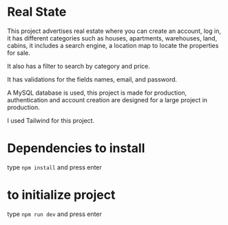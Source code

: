 # Real State

This project advertises real estate where you can create an account, log in, it has different categories such as houses, apartments, warehouses, land, cabins, it includes a search engine, a location map to locate the properties for sale.

It also has a filter to search by category and price.

It has validations for the fields names, email, and password.

A MySQL database is used, this project is made for production, authentication and account creation are designed for a large project in production.

I used Tailwind for this project.

# Dependencies to install

type `npm install` and press enter

# to initialize project

type `npm run dev` and press enter
